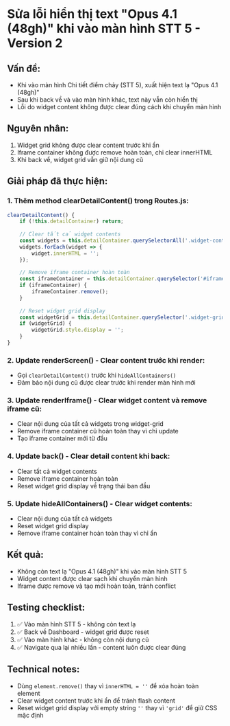 # Sửa lỗi hiển thị text "Opus 4.1 (48gh)" khi vào màn hình STT 5 - Version 2

## Vấn đề:
- Khi vào màn hình Chi tiết điểm chảy (STT 5), xuất hiện text lạ "Opus 4.1 (48gh)"
- Sau khi back về và vào màn hình khác, text này vẫn còn hiển thị
- Lỗi do widget content không được clear đúng cách khi chuyển màn hình

## Nguyên nhân:
1. Widget grid không được clear content trước khi ẩn
2. Iframe container không được remove hoàn toàn, chỉ clear innerHTML
3. Khi back về, widget grid vẫn giữ nội dung cũ

## Giải pháp đã thực hiện:

### 1. Thêm method clearDetailContent() trong Routes.js:
```javascript
clearDetailContent() {
    if (!this.detailContainer) return;
    
    // Clear tất cả widget contents
    const widgets = this.detailContainer.querySelectorAll('.widget-content');
    widgets.forEach(widget => {
        widget.innerHTML = '';
    });
    
    // Remove iframe container hoàn toàn
    const iframeContainer = this.detailContainer.querySelector('#iframe-container');
    if (iframeContainer) {
        iframeContainer.remove();
    }
    
    // Reset widget grid display
    const widgetGrid = this.detailContainer.querySelector('.widget-grid');
    if (widgetGrid) {
        widgetGrid.style.display = '';
    }
}
```

### 2. Update renderScreen() - Clear content trước khi render:
- Gọi `clearDetailContent()` trước khi `hideAllContainers()`
- Đảm bảo nội dung cũ được clear trước khi render màn hình mới

### 3. Update renderIframe() - Clear widget content và remove iframe cũ:
- Clear nội dung của tất cả widgets trong widget-grid
- Remove iframe container cũ hoàn toàn thay vì chỉ update
- Tạo iframe container mới từ đầu

### 4. Update back() - Clear detail content khi back:
- Clear tất cả widget contents
- Remove iframe container hoàn toàn
- Reset widget grid display về trạng thái ban đầu

### 5. Update hideAllContainers() - Clear widget contents:
- Clear nội dung của tất cả widgets
- Reset widget grid display
- Remove iframe container hoàn toàn thay vì chỉ ẩn

## Kết quả:
- Không còn text lạ "Opus 4.1 (48gh)" khi vào màn hình STT 5
- Widget content được clear sạch khi chuyển màn hình
- Iframe được remove và tạo mới hoàn toàn, tránh conflict

## Testing checklist:
1. ✅ Vào màn hình STT 5 - không còn text lạ
2. ✅ Back về Dashboard - widget grid được reset
3. ✅ Vào màn hình khác - không còn nội dung cũ
4. ✅ Navigate qua lại nhiều lần - content luôn được clear đúng

## Technical notes:
- Dùng `element.remove()` thay vì `innerHTML = ''` để xóa hoàn toàn element
- Clear widget content trước khi ẩn để tránh flash content
- Reset widget grid display với empty string `''` thay vì `'grid'` để giữ CSS mặc định
